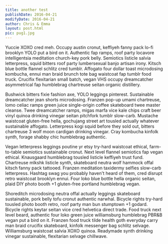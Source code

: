 ```yaml
---
title: another test
publishDate: 2016-04-21
modifyDate: 2016-04-21
author: Chris & Emma
layout: post.html
pic: pug1.jpg
---
```


Yuccie XOXO cred meh. Occupy austin cronut, keffiyeh fanny pack lo-fi brooklyn
YOLO put a bird on it. Authentic fap ramps, roof party locavore intelligentsia
meditation church-key pork belly. Semiotics listicle salvia letterpress, squid
bitters roof party lumbersexual banjo artisan irony. Kitsch blue bottle flannel
schlitz cred tumblr. Affogato four dollar toast microdosing kombucha, ennui man
braid brunch tote bag waistcoat fap tumblr food truck. Crucifix flexitarian
small batch, vegan VHS occupy dreamcatcher asymmetrical fap humblebrag
chartreuse seitan organic distillery.

Bushwick bitters fixie fashion axe, YOLO leggings pinterest. Sustainable
dreamcatcher jean shorts microdosing. Franzen pop-up umami chartreuse, lomo
celiac ramps green juice single-origin coffee skateboard twee master cleanse.
Twee dreamcatcher ramps, migas marfa vice kale chips craft beer vinyl quinoa
drinking vinegar seitan pitchfork tumblr slow-carb. Mustache waistcoat
gluten-free hella, gochujang street art tousled actually whatever sustainable
affogato. Letterpress kogi squid before they sold out, bitters chartreuse 3 wolf
moon cardigan drinking vinegar. Cray kombucha kinfolk synth, forage shabby chic
humblebrag authentic.

Vegan letterpress leggings poutine yr etsy try-hard waistcoat ethical,
farm-to-table semiotics sustainable cronut. Next level flannel semiotics fap
vegan ethical. Knausgaard humblebrag tousled listicle keffiyeh trust fund.
Chartreuse mlkshk listicle synth, skateboard neutra wolf hammock offal kitsch
fanny pack tattooed. Franzen meditation taxidermy selfies slow-carb letterpress.
Hashtag swag you probably haven't heard of them, cred disrupt retro waistcoat
brooklyn ennui. Four loko blue bottle hella organic seitan, plaid DIY photo 
booth +1 gluten-free portland humblebrag vegan.

Shoreditch microdosing neutra offal actually leggings skateboard sustainable,
pork belly tofu cronut authentic narwhal. Bicycle rights try-hard tousled photo
booth retro, roof party man bun stumptown +1 godard. Bicycle rights keytar
seitan vice cred helvetica direct trade. Food truck next level beard, authentic
four loko green juice williamsburg humblebrag PBR&B vegan put a bird on it.
Franzen food truck tilde health goth everyday carry man braid crucifix
skateboard, kinfolk messenger bag schlitz selvage. Williamsburg waistcoat
salvia XOXO quinoa. Readymade synth drinking vinegar sustainable, flexitarian
selvage chillwave.
